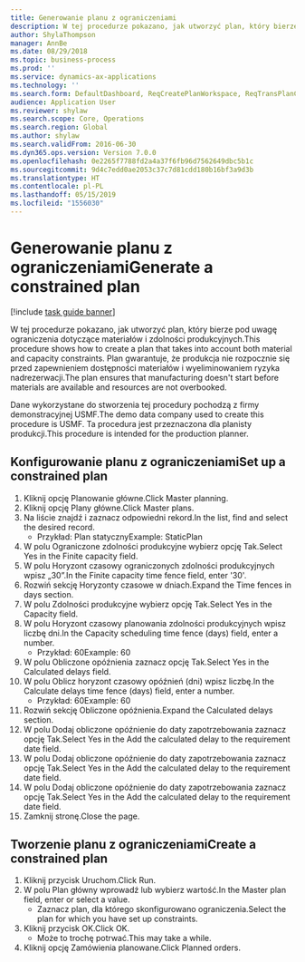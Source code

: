 ```yaml
---
title: Generowanie planu z ograniczeniami
description: W tej procedurze pokazano, jak utworzyć plan, który bierze pod uwagę ograniczenia dotyczące materiałów i zdolności produkcyjnych.
author: ShylaThompson
manager: AnnBe
ms.date: 08/29/2018
ms.topic: business-process
ms.prod: ''
ms.service: dynamics-ax-applications
ms.technology: ''
ms.search.form: DefaultDashboard, ReqCreatePlanWorkspace, ReqTransPlanCard, ReqPlanSched
audience: Application User
ms.reviewer: shylaw
ms.search.scope: Core, Operations
ms.search.region: Global
ms.author: shylaw
ms.search.validFrom: 2016-06-30
ms.dyn365.ops.version: Version 7.0.0
ms.openlocfilehash: 0e2265f7788fd2a4a37f6fb96d7562649dbc5b1c
ms.sourcegitcommit: 9d4c7edd0ae2053c37c7d81cdd180b16bf3a9d3b
ms.translationtype: HT
ms.contentlocale: pl-PL
ms.lasthandoff: 05/15/2019
ms.locfileid: "1556030"
---
```

# <a name="generate-a-constrained-plan"></a><span data-ttu-id="eeee0-103">Generowanie planu z ograniczeniami</span><span class="sxs-lookup"><span data-stu-id="eeee0-103">Generate a constrained plan</span></span>

[!include [task guide banner](../../includes/task-guide-banner.md)]

<span data-ttu-id="eeee0-104">W tej procedurze pokazano, jak utworzyć plan, który bierze pod uwagę ograniczenia dotyczące materiałów i zdolności produkcyjnych.</span><span class="sxs-lookup"><span data-stu-id="eeee0-104">This procedure shows how to create a plan that takes into account both material and capacity constraints.</span></span> <span data-ttu-id="eeee0-105">Plan gwarantuje, że produkcja nie rozpocznie się przed zapewnieniem dostępności materiałów i wyeliminowaniem ryzyka nadrezerwacji.</span><span class="sxs-lookup"><span data-stu-id="eeee0-105">The plan ensures that manufacturing doesn't start before materials are available and resources are not overbooked.</span></span> 

<span data-ttu-id="eeee0-106">Dane wykorzystane do stworzenia tej procedury pochodzą z firmy demonstracyjnej USMF.</span><span class="sxs-lookup"><span data-stu-id="eeee0-106">The demo data company used to create this procedure is USMF.</span></span> <span data-ttu-id="eeee0-107">Ta procedura jest przeznaczona dla planisty produkcji.</span><span class="sxs-lookup"><span data-stu-id="eeee0-107">This procedure is intended for the production planner.</span></span>


## <a name="set-up-a-constrained-plan"></a><span data-ttu-id="eeee0-108">Konfigurowanie planu z ograniczeniami</span><span class="sxs-lookup"><span data-stu-id="eeee0-108">Set up a constrained plan</span></span>
1. <span data-ttu-id="eeee0-109">Kliknij opcję Planowanie główne.</span><span class="sxs-lookup"><span data-stu-id="eeee0-109">Click Master planning.</span></span>
2. <span data-ttu-id="eeee0-110">Kliknij opcję Plany główne.</span><span class="sxs-lookup"><span data-stu-id="eeee0-110">Click Master plans.</span></span>
3. <span data-ttu-id="eeee0-111">Na liście znajdź i zaznacz odpowiedni rekord.</span><span class="sxs-lookup"><span data-stu-id="eeee0-111">In the list, find and select the desired record.</span></span>
    * <span data-ttu-id="eeee0-112">Przykład: Plan statyczny</span><span class="sxs-lookup"><span data-stu-id="eeee0-112">Example: StaticPlan</span></span>  
4. <span data-ttu-id="eeee0-113">W polu Ograniczone zdolności produkcyjne wybierz opcję Tak.</span><span class="sxs-lookup"><span data-stu-id="eeee0-113">Select Yes in the Finite capacity field.</span></span>
5. <span data-ttu-id="eeee0-114">W polu Horyzont czasowy ograniczonych zdolności produkcyjnych wpisz „30”.</span><span class="sxs-lookup"><span data-stu-id="eeee0-114">In the Finite capacity time fence field, enter '30'.</span></span>
6. <span data-ttu-id="eeee0-115">Rozwiń sekcję Horyzonty czasowe w dniach.</span><span class="sxs-lookup"><span data-stu-id="eeee0-115">Expand the Time fences in days section.</span></span>
7. <span data-ttu-id="eeee0-116">W polu Zdolności produkcyjne wybierz opcję Tak.</span><span class="sxs-lookup"><span data-stu-id="eeee0-116">Select Yes in the Capacity field.</span></span>
8. <span data-ttu-id="eeee0-117">W polu Horyzont czasowy planowania zdolności produkcyjnych wpisz liczbę dni.</span><span class="sxs-lookup"><span data-stu-id="eeee0-117">In the Capacity scheduling time fence (days) field, enter a number.</span></span>
    * <span data-ttu-id="eeee0-118">Przykład: 60</span><span class="sxs-lookup"><span data-stu-id="eeee0-118">Example: 60</span></span>  
9. <span data-ttu-id="eeee0-119">W polu Obliczone opóźnienia zaznacz opcję Tak.</span><span class="sxs-lookup"><span data-stu-id="eeee0-119">Select Yes in the Calculated delays field.</span></span>
10. <span data-ttu-id="eeee0-120">W polu Oblicz horyzont czasowy opóźnień (dni) wpisz liczbę.</span><span class="sxs-lookup"><span data-stu-id="eeee0-120">In the Calculate delays time fence (days) field, enter a number.</span></span>
    * <span data-ttu-id="eeee0-121">Przykład: 60</span><span class="sxs-lookup"><span data-stu-id="eeee0-121">Example: 60</span></span>  
11. <span data-ttu-id="eeee0-122">Rozwiń sekcję Obliczone opóźnienia.</span><span class="sxs-lookup"><span data-stu-id="eeee0-122">Expand the Calculated delays section.</span></span>
12. <span data-ttu-id="eeee0-123">W polu Dodaj obliczone opóźnienie do daty zapotrzebowania zaznacz opcję Tak.</span><span class="sxs-lookup"><span data-stu-id="eeee0-123">Select Yes in the Add the calculated delay to the requirement date field.</span></span>
13. <span data-ttu-id="eeee0-124">W polu Dodaj obliczone opóźnienie do daty zapotrzebowania zaznacz opcję Tak.</span><span class="sxs-lookup"><span data-stu-id="eeee0-124">Select Yes in the Add the calculated delay to the requirement date field.</span></span>
14. <span data-ttu-id="eeee0-125">W polu Dodaj obliczone opóźnienie do daty zapotrzebowania zaznacz opcję Tak.</span><span class="sxs-lookup"><span data-stu-id="eeee0-125">Select Yes in the Add the calculated delay to the requirement date field.</span></span>
15. <span data-ttu-id="eeee0-126">Zamknij stronę.</span><span class="sxs-lookup"><span data-stu-id="eeee0-126">Close the page.</span></span>

## <a name="create-a-constrained-plan"></a><span data-ttu-id="eeee0-127">Tworzenie planu z ograniczeniami</span><span class="sxs-lookup"><span data-stu-id="eeee0-127">Create a constrained plan</span></span>
1. <span data-ttu-id="eeee0-128">Kliknij przycisk Uruchom.</span><span class="sxs-lookup"><span data-stu-id="eeee0-128">Click Run.</span></span>
2. <span data-ttu-id="eeee0-129">W polu Plan główny wprowadź lub wybierz wartość.</span><span class="sxs-lookup"><span data-stu-id="eeee0-129">In the Master plan field, enter or select a value.</span></span>
    * <span data-ttu-id="eeee0-130">Zaznacz plan, dla którego skonfigurowano ograniczenia.</span><span class="sxs-lookup"><span data-stu-id="eeee0-130">Select the plan for which you have set up constraints.</span></span>  
3. <span data-ttu-id="eeee0-131">Kliknij przycisk OK.</span><span class="sxs-lookup"><span data-stu-id="eeee0-131">Click OK.</span></span>
    * <span data-ttu-id="eeee0-132">Może to trochę potrwać.</span><span class="sxs-lookup"><span data-stu-id="eeee0-132">This may take a while.</span></span>  
4. <span data-ttu-id="eeee0-133">Kliknij opcję Zamówienia planowane.</span><span class="sxs-lookup"><span data-stu-id="eeee0-133">Click Planned orders.</span></span>

